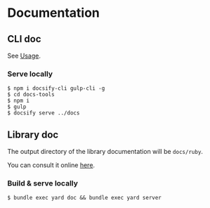 # Documentation

## CLI doc

See [Usage](pages/usage.md?id=cli).

### Serve locally

```
$ npm i docsify-cli gulp-cli -g
$ cd docs-tools
$ npm i
$ gulp
$ docsify serve ../docs
```

## Library doc

The output directory of the library documentation will be `docs/ruby`.

You can consult it online [here](https://noraj.github.io/aspisec/ruby/).

### Build & serve locally

```
$ bundle exec yard doc && bundle exec yard server
```
